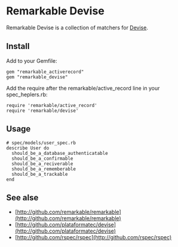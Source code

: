 # Remarkable Devise

Remarkable Devise is a collection of matchers for [Devise](http://github.com/plataformatec/devise).

## Install

Add to your Gemfile:

    gem "remarkable_activerecord"
    gem "remarkable_devise"

Add the require after the remarkable/active_record line in your spec_heplers.rb:

    require 'remarkable/active_record'
    require 'remarkable/devise'

## Usage
   
    # spec/models/user_spec.rb   
    describe User do
      should_be_a_database_authenticatable
      should_be_a_confirmable
      should_be_a_reciverable
      should_be_a_rememberable
      should_be_a_trackable
    end

## See alse

* [http://github.com/remarkable/remarkable](http://github.com/remarkable/remarkable)
* [http://github.com/plataformatec/devise](http://github.com/plataformatec/devise)
* [http://github.com/rspec/rspec](http://github.com/rspec/rspec)
